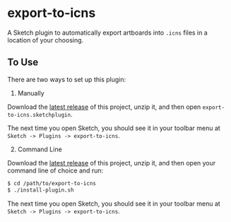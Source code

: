 # export-to-icns

A Sketch plugin to automatically export artboards into `.icns` files in a location of your choosing.

## To Use

There are two ways to set up this plugin:

1. Manually

Download the [latest release](TODO) of this project, unzip it, and then open `export-to-icns.sketchplugin`.

The next time you open Sketch, you should see it in your toolbar menu at `Sketch -> Plugins -> export-to-icns`.

2. Command Line

Download the [latest release](TODO) of this project, unzip it, and then open your command line of choice and run:

```sh
$ cd /path/to/export-to-icns
$ ./install-plugin.sh
```

The next time you open Sketch, you should see it in your toolbar menu at `Sketch -> Plugins -> export-to-icns`.
